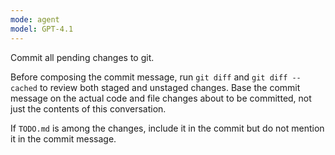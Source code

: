 ```yaml
---
mode: agent
model: GPT-4.1
---
```

Commit all pending changes to git.

Before composing the commit message, run `git diff` and `git diff --cached` to review both staged and unstaged changes. Base the commit message on the actual code and file changes about to be committed, not just the contents of this conversation.

If `TODO.md` is among the changes, include it in the commit but do not mention it in the commit message.
